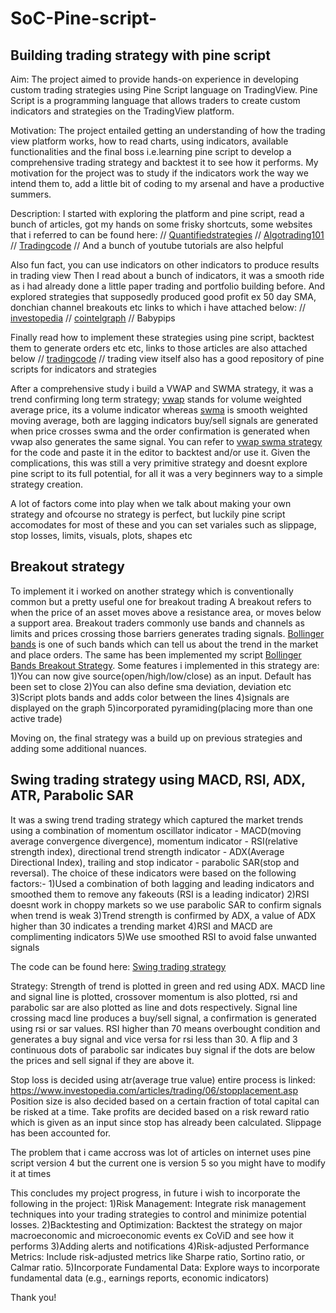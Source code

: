 # SoC-Pine-script-


Building trading strategy with pine script
-

Aim: The project aimed to provide hands-on experience in developing custom trading strategies using Pine Script language on TradingView. Pine Script is a programming language that allows traders to create custom indicators and strategies on the TradingView platform. 

Motivation: The project entailed getting an understanding of how the trading view platform works, how to read charts, using indicators, available functionalities and the final boss i.e.learning pine script to develop a comprehensive trading strategy and backtest it to see how it performs. My motivation for the project was to study if the indicators work the way we intend them to, add a little bit of coding to my arsenal and have a productive summers.

Description: I started with exploring the platform and pine script, read a bunch of articles, got my hands on some frisky shortcuts, some websites that i referred to can be found here: 
// [Quantifiedstrategies](https://www.quantifiedstrategies.com/trading-strategies/)
// [Algotrading101](https://algotrading101.com/learn/pine-script-tradingview-guide/#:~:text=Pine%20script%20was%20designed%20to,up%20quickly%20and%20notice%20similarities.)
// [Tradingcode](https://www.tradingcode.net/tradingview-pine-script-course/)
// And a bunch of youtube tutorials are also helpful 

Also fun fact, you can use indicators on other indicators to produce results in trading view
Then I read about a bunch of indicators, it was a smooth ride as i had already done a little paper trading and portfolio building before. 
And explored strategies that supposedly produced good profit ex 50 day SMA, donchian channel breakouts etc links to which i have attached below:
// [investopedia](https://www.investopedia.com/top-7-technical-analysis-tools-4773275)
// [cointelgraph](https://cointelegraph.com/news/3-technical-analysis-strategies-that-help-confirm-winning-trades)
// Babypips

Finally read how to implement these strategies using pine script, backtest them to generate orders etc etc, links to those articles are also attached below 
// [tradingcode](https://www.tradingcode.net/tradingview/example-strategies/)
// trading view itself also has a good repository of pine scripts for indicators and strategies 

After a comprehensive study i build a VWAP and SWMA strategy, it was a trend confirming long term strategy; [vwap](https://navi.com/blog/volume-weighted-average-price/#:~:text=The%20VWAP%20indicator%20shows%20the,enter%20or%20exit%20the%20market.) stands for volume weighted average price, its a volume indicator whereas [swma](https://in.tradingview.com/scripts/swma/) is smooth weighted moving average, both are lagging indicators buy/sell signals are generated when price crosses swma and the order confirmation is generated when vwap also generates the same signal. You can refer to [vwap swma strategy](https://github.com/Vijanxoxo/SoC-Pine-script-/blob/main/vwap%20swma%20strategy) for the code and paste it in the editor to backtest and/or use it. 
Given the complications, this was still a very primitive strategy and doesnt explore pine script to its full potential, for all it was a very beginners way to a simple strategy creation.

A lot of factors come into play when we talk about making your own strategy and ofcourse no strategy is perfect, but luckily pine script accomodates for most of these and you can set variales such as slippage, stop losses, limits, visuals, plots, shapes etc



Breakout strategy
- 

To implement it i worked on another strategy which is conventionally common but a pretty useful one for breakout trading A breakout refers to when the price of an asset moves above a resistance area, or moves below a support area. Breakout traders commonly use bands and channels as limits and prices crossing those barriers generates trading signals. [Bollinger bands](https://www.babypips.com/learn/forex/bollinger-bands) is one of such bands which can tell us about the trend in the market and place orders. The same has been implemented my script [Bollinger Bands Breakout Strategy](bollinger_bands_breakout_strategy.txt). Some features i implemented in this strategy are: 
1)You can now give source(open/high/low/close) as an input. Default has been set to close 
2)You can also define sma deviation, deviation etc  
3)Script plots bands and adds color between the lines
4)signals are displayed on the graph 
5)incorporated pyramiding(placing more than one active trade)



Moving on, the final strategy was a build up on previous strategies and adding some additional nuances. 

Swing trading strategy using MACD, RSI, ADX, ATR, Parabolic SAR
-

It was a swing trend trading strategy which captured the market trends using a combination of momentum oscillator indicator - MACD(moving average convergence divergence), momentum indicator - RSI(relative strength index), directional trend strength indicator - ADX(Average Directional Index), trailing and stop indicator - parabolic SAR(stop and reversal). The choice of these indicators were based on the following factors:-
1)Used a combination of both lagging and leading indicators and smoothed them to remove any fakeouts (RSI is a leading indicator)
2)RSI doesnt work in choppy markets so we use parabolic SAR to confirm signals when trend is weak
3)Trend strength is confirmed by ADX, a value of ADX higher than 30 indicates a trending market
4)RSI and MACD are complimenting indicators 
5)We use smoothed RSI to avoid false unwanted signals

The code can be found here: [Swing trading strategy](initial_swing_trading_strategy.txt)

Strategy: Strength of trend is plotted in green and red using ADX. MACD line and signal line is plotted, crossover momentum is also plotted, rsi and parabolic sar are also plotted as line and dots respectively. Signal line crossing macd line produces a buy/sell signal, a confirmation is generated using rsi or sar values. RSI higher than 70 means overbought condition and generates a buy signal and vice versa for rsi less than 30. A flip and 3 continuous dots of parabolic sar indicates buy signal if the dots are below the prices and sell signal if they are above it. 

Stop loss is decided using atr(average true value) entire process is linked: https://www.investopedia.com/articles/trading/06/stopplacement.asp
Position size is also decided based on a certain fraction of total capital can be risked at a time. 
Take profits are decided based on a risk reward ratio which is given as an input since stop has already been calculated.
Slippage has been accounted for.

The problem that i came accross was lot of articles on internet uses pine script version 4 but the current one is version 5 so you might have to modify it at times


This concludes my project progress, in future i wish to incorporate the following in the project:
1)Risk Management: Integrate risk management techniques into your trading strategies to control and minimize potential losses.
2)Backtesting and Optimization: Backtest the strategy on major macroeconomic and microeconomic events ex CoViD and see how it performs 
3)Adding alerts and notifications
4)Risk-adjusted Performance Metrics: Include risk-adjusted metrics like Sharpe ratio, Sortino ratio, or Calmar ratio.
5)Incorporate Fundamental Data: Explore ways to incorporate fundamental data (e.g., earnings reports, economic indicators)


Thank you!


